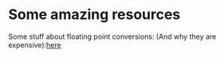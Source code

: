 # Some amazing resources

Some stuff about floating point conversions: (And why they are expensive):[here](http://justinparrtech.com/JustinParr-Tech/programming-tip-turn-floating-point-operations-in-to-integer-operations/)
